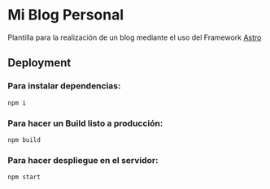 # Mi Blog Personal
Plantilla para la realización de un blog mediante el uso del Framework [Astro](https://astro.build/)
 
 
## Deployment
 
### Para instalar dependencias:
```
npm i
```
 
 
### Para hacer un Build listo a producción:
```
npm build
```
 
 
### Para hacer despliegue en el servidor:
```
npm start
```
